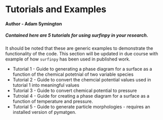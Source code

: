 # Tutorials and Examples
  
#### Author - Adam Symington

##### Contained here are 5 tutorials for using surfinpy in your research. 

It should be noted that these are generic examples to demonstrate the functionality of the code. This section will be updated in due course
with example of how `surfinpy` has been used in published work.


- Tutorial 1 - Guide to generating a phase diagram for a surface as a function of the chemical potetnial of two variable species
- Tutorial 2 - Guide to convert the chemcial potential values used in tutorial 1 into meaningful values
- Tutorial 3 - Guide to convert chemical potential to pressure
- Tutroial 4 - Guide for creating a phase diagram for a surface as a function of temperature and pressure. 
- Tutorial 5 - Guide to generate particle morphologies - requires an installed version of pymatgen. 